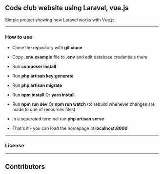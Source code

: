 ## Code club website using Laravel, vue.js

Simple project showing how Laravel works with Vue.js.

---

### How to use

- Clone the repository with __git clone__
- Copy __.env.example__ file to __.env__ and edit database credentials there
- Run __composer install__
- Run __php artisan key:generate__
- Run __php artisan migrate__
- Run __npm install__ Or __yarn install__
- Run __npm run dev__ Or __npm run watch__ (to rebuild whenever changes are made to one of resources files)

- In a separated terminal run __php artisan serve__
- That's it - you can load the homepage at __localhost:8000__

---

### License



---

## Contributors

